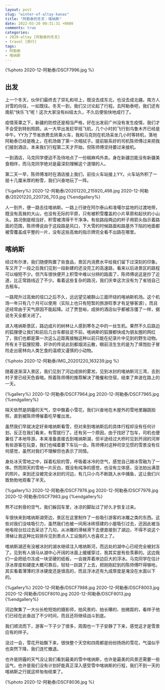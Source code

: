 ```yaml
---
layout: post
slug: "winter-of-altay-kanas"
title: "阿勒泰的冬天：喀纳斯"
date: 2022-03-20 00:31:31 +0800
comments: true
categories:
- 2020-altay [阿勒泰的冬天]
- travel [旅行]
tags:
- 阿勒泰
- 喀纳斯
---
```


{%photo 2020-12-阿勒泰/DSCF7996.jpg %}

## 出发

上一个冬天，伙伴们最终去了崇礼和坝上，既没去成东北，也没去成北疆。南方人对雪的向往，一如既往。冬天一到，我们又讨论起了行程。去阿勒泰吧，我们还有南航“快乐飞”呢！这次大家没有纠结太久，不久后便愉快地成行了。

疫情笼罩之下，新疆的防控还是相当严格，好在出发前广州没有发生疫情，我们才不会受到特别照顾。从一大早出发赶早班飞机，几个小时的飞行到乌鲁木齐已经是中午。YY为了节省旅费去转乘火车，我和马克则在机场呆坐几小时等转机，落地阿勒泰已经是晚上，在机场做了第一次咽拭子。提前联系好的司机陈师傅过来把我们接到酒店，本来我们行程第二天才开始，但陈师傅坚持要过来接机。

一到酒店，马克同学便迫不及待地点了一份椒麻鸡外卖。身在新疆岂能没有新疆美食相伴，而马克同学绝对是最深刻理解这个道理的人。

第二天一早，陈师傅准时在酒店接上我们，前往火车站接上YY。火车站外积了一层十几厘米厚的粉雪，我们兴奋地玩了一阵。

<!-- more -->

{%gallery%}
2020-12-阿勒泰/20201220_215920_498.jpg
2020-12-阿勒泰/20201220_220726_703.jpg
{%endgallery%}

人一到齐，便一路去往喀纳斯。一路上行驶在阿尔泰山和准噶尔盆地的过渡地带，既没有高耸的大山，也没有无际的平原，只有被积雪覆盖的小片草原和起伏的小山头。路况倒是相当好，积雪被清得干干净净。有些路段两边的杆子用箭头指示着路面的范围，陈师傅说由于这段路是风口，下大雪的时候路面和路基外下陷的地面都被雪覆盖成平整的一片，没有这些高耸的指示牌完全看不出路在哪里。

## 喀纳斯

经过布尔津，我们随便购置了些食品，景区内消费水平给我们留下过深刻的印象。车又开了一段之后我们见到一段新建的还没完工的高速路，看来以后进景区的路程可以缩短不少。但汽车很快便开上积雪中难以分辨的路面了，陈师傅说这是抄了近道，比正常路线近了不少。看着这些复杂的路况，我们庆幸这次没有为了省钱自己去租车。

一路爬升过高耸的垭口之后不久，远远望见被群山三面环绕的喀纳斯机场。这个机场一年只有几个月可以使用（实际上也只有短暂的旅游旺季才有足够客源），而且还经常由于天气原因不能起降。过了贾登峪，成排的酒店似乎都被冻僵了一样，据说冬天全都关闭了。

进入喀纳斯景区，路边成片的树林让人感到寒冬之中的一丝生机。果然不久后路边的狐狸便让我们和前后几台车都驻足不前。喀纳斯的狐狸都快成为朋友圈的网红了，我们也都是第一次这么近距离接触这种以前只能在纪录片中见到的野生动物。所有关于狐狸狡猾、奸诈的传说此刻都烟消云散，眼前活生生的是为了填饱肚子冒险走出密林向人类乞食的温顺又谨慎的小动物。

{%photo 2020-12-阿勒泰/IMG_20201220_163239.jpg %}

随着逐渐深入景区，我们见到了河边成排的雾凇，见到冰封的喀纳斯河三湾，去到村子里已经天色昏暗。照着陈师傅的推荐解决了晚餐和住宿，结束了奔波在路上的一天。

{%gallery%}
2020-12-阿勒泰/DSCF7964.jpg
2020-12-阿勒泰/DSCF7965.jpg
{%endgallery%}

隔天依然是阴霾的天气，空中飘着小雪花，我们兴奋地在木屋外的雪地里蹦跳拍照，直到被陈师傅催着吃早餐出发。

虽然我们早就决定好来喀纳斯看雪，但对来到喀纳斯后的具体行程却没有任何计划，反正在我们看来，有雪就行了。还有另一个原因，由于找好了包车，司机也便兼任了本地导游。本来准备直接去到喀纳斯湖，但半途经过大桥时见到开阔的河岸有些游客在玩耍，我们也喊着要下车玩一会。陈师傅对这种司空见惯的雪景没有任何感觉，虽然对我们不理解但也表示了同情。

身处冰天雪地之中，踩着松软的雪，呼吸着冰冷的空气，感觉自己跟冰雪融为了一体。然而阴天的雪地一片灰白，既没有纯净的感觉，也没有立体感，没法拍出满意的照片。来到还没被完全冰封的河边，有几只小鸟不断跳入水中捕鱼，这让我们兴致勃勃地观看了半天。

{%gallery%}
2020-12-阿勒泰/DSCF7976.jpg
2020-12-阿勒泰/DSCF7978.jpg
2020-12-阿勒泰/DSCF7983.jpg
{%endgallery%}

熬不过刺骨的空气，我们躲回车里，冰凉的脚趾过了好久才恢复过来。

车很快来到喀纳斯湖旁边，景区在这里制作了一些吸引游客的冰雕之类的东西。这些对我们没啥吸引力，虽然我们也被一间用冰砖搭建的小屋吸引过去，还因此被当地电视台拉过去采访了几句。从冰雕的滑梯滑下去便直接到了湖边，不得不说这个滑梯让我这种比较排斥见到景点人工设施的人也喜欢上了。

喀纳斯湖还有没被冰封的湖水继续注入喀纳斯河，而远处的湖中心已经完全被封冻了。见到有人骑马从湖中心开阔的冰面上缓缓穿过，我其实是有些羡慕的。这边我们一会把纸巾冻成一块坚硬的纸板，一会拨弄着岸边巨大的浮冰。马克同学在估计浮冰厚度和硬度大概可靠后，轻轻一跃跳了上去，把刚刚赶到的陈师傅吓得够呛。其实看着薄薄的浮冰硬度还是很高的，而且浮冰还有九成厚度是淹没在水面以下的。

{%gallery%}
2020-12-阿勒泰/DSCF7988.jpg
2020-12-阿勒泰/DSCF8003.jpg
2020-12-阿勒泰/DSCF8010.jpg
2020-12-阿勒泰/DSCF8013.jpg
{%endgallery%}

河边聚集了一大伙长枪短炮的摄影师，拍风景的、拍长曝的、拍微距的，看样子他们已经在此奋战了不少时间，而且还将继续战斗到底。

我们顺流而下，游客一下子少了很多，周围也一下子安静了下来，感觉这才是雪景应有的样子。

没过一会，雪花开始飘下来，很快整个天空和四周都是纷纷扬扬的雪花，气温似乎也突然下降，我们连忙撤退。

也许是阴霾的天气没让我们看到最美的雪中喀纳斯，也许是最美的风景还需要一些运气，也许是我们没有计划好能真正深入感受雪中喀纳斯的行程，我们不到一天的喀纳斯之行就这样匆匆结束了。

{%photo 2020-12-阿勒泰/DSCF8036.jpg %}
